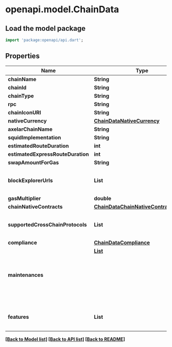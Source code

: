 # openapi.model.ChainData

## Load the model package
```dart
import 'package:openapi/api.dart';
```

## Properties
Name | Type | Description | Notes
------------ | ------------- | ------------- | -------------
**chainName** | **String** |  | [optional] 
**chainId** | **String** |  | [optional] 
**chainType** | **String** |  | [optional] 
**rpc** | **String** |  | [optional] 
**chainIconURI** | **String** |  | [optional] 
**nativeCurrency** | [**ChainDataNativeCurrency**](ChainDataNativeCurrency.md) |  | [optional] 
**axelarChainName** | **String** |  | [optional] 
**squidImplementation** | **String** |  | [optional] 
**estimatedRouteDuration** | **int** |  | [optional] 
**estimatedExpressRouteDuration** | **int** |  | [optional] 
**swapAmountForGas** | **String** |  | [optional] 
**blockExplorerUrls** | **List<String>** |  | [optional] [default to const []]
**gasMultiplier** | **double** |  | [optional] 
**chainNativeContracts** | [**ChainDataChainNativeContracts**](ChainDataChainNativeContracts.md) |  | [optional] 
**supportedCrossChainProtocols** | **List<String>** |  | [optional] [default to const []]
**compliance** | [**ChainDataCompliance**](ChainDataCompliance.md) |  | [optional] 
**maintenances** | [**List<Object>**](Object.md) |  | [optional] [default to const []]
**features** | **List<String>** |  | [optional] [default to const []]

[[Back to Model list]](../README.md#documentation-for-models) [[Back to API list]](../README.md#documentation-for-api-endpoints) [[Back to README]](../README.md)



